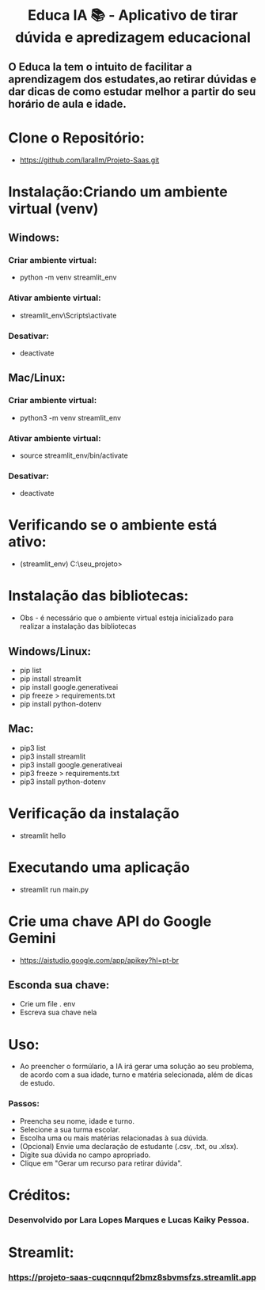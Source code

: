﻿<h1 align="center">Educa IA 📚 - Aplicativo de tirar dúvida e apredizagem educacional </h1>

## O Educa Ia tem o intuito de facilitar a aprendizagem dos estudates,ao retirar dúvidas e dar dicas de como estudar melhor a partir do seu horário de aula e idade.

# Clone o Repositório:
* https://github.com/larallm/Projeto-Saas.git

# Instalação:Criando um ambiente virtual (venv)

## Windows:
###  Criar ambiente virtual:
* python -m venv streamlit_env
### Ativar ambiente virtual:
* streamlit_env\Scripts\activate
### Desativar:
* deactivate


## Mac/Linux:
###  Criar ambiente virtual:
* python3 -m venv streamlit_env
### Ativar ambiente virtual:
* source streamlit_env/bin/activate
### Desativar:
* deactivate

# Verificando se o ambiente está ativo:
* (streamlit_env) C:\seu_projeto>


# Instalação das bibliotecas:
* Obs - é necessário que o ambiente virtual esteja inicializado para realizar a instalação das bibliotecas

## Windows/Linux:
* pip list
* pip install streamlit
* pip install google.generativeai
* pip freeze > requirements.txt
* pip install python-dotenv

## Mac:
* pip3 list
* pip3 install streamlit
* pip3 install google.generativeai
* pip3 freeze > requirements.txt
* pip3 install python-dotenv


# Verificação da instalação
* streamlit hello

# Executando uma aplicação
* streamlit run main.py
  
# Crie uma chave API do Google Gemini
* https://aistudio.google.com/app/apikey?hl=pt-br
## Esconda sua chave:
* Crie um file . env
* Escreva sua chave nela

# Uso:
* Ao preencher o formúlario, a IA irá gerar uma solução ao seu problema,  de acordo com a sua idade, turno e matéria selecionada, além de dicas de estudo.

###  Passos:
* Preencha seu nome, idade e turno.
* Selecione a sua turma escolar.
* Escolha uma ou mais matérias relacionadas à sua dúvida.
* (Opcional) Envie uma declaração de estudante (.csv, .txt, ou .xlsx).
* Digite sua dúvida no campo apropriado.
* Clique em "Gerar um recurso para retirar dúvida".

# Créditos:
### Desenvolvido por Lara Lopes Marques e Lucas Kaiky Pessoa.

# Streamlit:
### https://projeto-saas-cuqcnnquf2bmz8sbvmsfzs.streamlit.app


